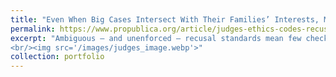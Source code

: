 ```yaml
---
title: "Even When Big Cases Intersect With Their Families’ Interests, Many Judges Choose Not to Recuse"
permalink: https://www.propublica.org/article/judges-ethics-codes-recusal-conflict-of-interest-families
excerpt: "Ambiguous — and unenforced — recusal standards mean few checks and balances for top judges when cases involve their family members.
<br/><img src='/images/judges_image.webp'>"
collection: portfolio
---
```

